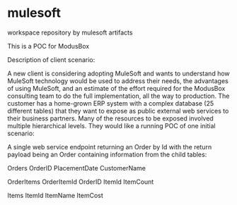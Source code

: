 # mulesoft
workspace repository by mulesoft artifacts

This is a POC for ModusBox

Description of client scenario:

A new client is considering adopting MuleSoft and wants to understand how MuleSoft
technology would be used to address their needs, the advantages of using MuleSoft, and an
estimate of the effort required for the ModusBox consulting team to do the full implementation,
all the way to production.
The customer has a home-grown ERP system with a complex database (25 different tables)
that they want to expose as public external web services to their business partners. Many of the
resources to be exposed involved multiple hierarchical levels. They would like a running POC
of one initial scenario:

A single web service endpoint returning an Order by Id with the return payload being an Order
containing information from the child tables:

Orders
  OrderID
  PlacementDate
  CustomerName

OrderItems
  OrderItemId
  OrderID
  ItemId
  ItemCount

Items
  ItemId
  ItemName
  ItemCost



